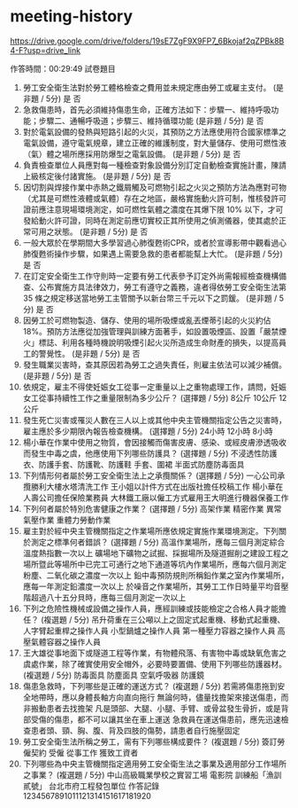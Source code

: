 # meeting-history

https://drive.google.com/drive/folders/19sE7ZgF9X9FP7_6Bkojaf2qZPBk8B4-F?usp=drive_link

作答時間：00:29:49
試卷題目
 1. 勞工安全衛生法對於勞工體格檢查之費用並未規定應由勞工或雇主支付。 (是非題 / 5分)
是
否
 2. 急救傷患時，首先必須維持傷患生命，正確方法如下：步驟一、維持呼吸功能；步驟二、通暢呼吸道；步驟三、維持循環功能 (是非題 / 5分)
是
否
 3. 對於電氣設備的發熱與短路引起的火災，其預防之方法應使用符合國家標準之電氣設備，遵守電氣規章，建立正確的維護制度，對大量儲存、使用可燃性液（氣）體之場所應採用防爆型之電氣設備。 (是非題 / 5分)
是
否
 4. 負責檢查單位人員應對每一種檢查對象設備分別訂定自動檢查實施計畫，陳請上級核定後付諸實施。 (是非題 / 5分)
是
否
 5. 因切割與焊接作業中赤熱之鐵屑觸及可燃物引起之火災之預防方法為應對可物（尤其是可燃性液體或氣體）存在之地區，嚴格實施動火許可制，惟核發許可證前應注意現場環境測定，如可燃性氣體之濃度在其爆下限 10% 以下，才可發給動火許可證，同時在測定前應切實校正其所使用之偵測儀器，使其處於正常可用之狀態。 (是非題 / 5分)
是
否
 6. 一般大眾於在學期間大多學習過心肺復甦術CPR，或者於宣導影帶中觀看過心肺復甦術操作步驟，如果遇上需要急救的患者都能幫上大忙。 (是非題 / 5分)
是
否
 7. 在訂定安全衛生工作守則時一定要有勞工代表參予訂定外尚需報經檢查機構備查、公布實施方具法律效力，勞工有遵守之義務，違者得依勞工安全衛生法第 35 條之規定移送當地勞工主管關予以新台幣三千元以下之罰鍰。 (是非題 / 5分)
是
否
 8. 因勞工於可燃物製造、儲存、使用的場所吸煙或亂丟煙蒂引起的火災約佔 18%。預防方法應從加強管理與訓練方面著手，如設置吸煙區、設置「嚴禁煙火」標誌、利用各種時機說明吸煙引起火災所造成生命財產的損失，以提高員工的警覺性。 (是非題 / 5分)
是
否
 9. 發生職業災害時，查其原因若為勞工之過失責任，則雇主依法可以減少補償。 (是非題 / 5分)
是
否
 10. 依規定，雇主不得使妊娠女工從事一定重量以上之重物處理工作，請問，妊娠女工從事持續性工作之重量限制為多少公斤？ (選擇題 / 5分)
8公斤
10公斤
12公斤
 11. 發生死亡災害或罹災人數在三人以上或其他中央主管機關指定公告之災害時，雇主應於多少期限內報告檢查機構。 (選擇題 / 5分)
24小時
12小時
8小時
 12. 楊小華在作業中使用之物質，會因接觸而傷害皮膚、感染、或經皮膚滲透吸收而發生中毒之虞，他應使用下列哪些防護具？ (選擇題 / 5分)
不浸透性防護衣、防護手套、防護靴、防護鞋
手套、圍裙
半面式防塵防毒面具
 13. 下列情形何者屬於勞工安全衛生法上之承攬關係？ (選擇題 / 5分)
一心公司承攬勝利大樓水塔清洗工作
王小姐以計件方式在出版社擔任校稿工作
楊小華在人壽公司擔任保險業務員
大林鐵工廠以僱工方式雇用王大明進行機器保養工作
 14. 下列何者屬於特別危害健康之作業？ (選擇題 / 5分)
高架作業
精密作業
異常氣壓作業
重體力勞動作業
 15. 雇主對於經中央主管機關指定之作業場所應依規定實施作業環境測定。下列關於測定之標準何者錯誤？ (選擇題 / 5分)
高溫作業場所，應每三個月測定綜合溫度熱指數一次以上
礦場地下礦物之試掘、採掘場所及隧道掘削之建設工程之場所暨此等場所中已完工可通行之地下通道等坑內作業場所，應每六個月測定粉塵、二氧化碳之濃度一次以上
鉛中毒預防規則所稱鉛作業之室內作業場所，應每一年測定鉛濃度一次以上
於噪音之作業場所，其勞工工作日時量平均音壓階超過八十五分貝時，應每三個月測定一次以上
 16. 下列之危險性機械或設備之操作人員，應經訓練或技能檢定之合格人員才能擔任？ (複選題 / 5分)
吊升荷重在三公噸以上之固定式起重機、移動式起重機、人字臂起重桿之操作人員
小型鍋爐之操作人員
第一種壓力容器之操作人員
高壓氣體容器之操作人員
 17. 王大雄從事地面下或隧道工程等作業，有物體飛落、有害物中毒或缺氧危害之虞處作業，除了確實使用安全帽外，必要時要置備、使用下列哪些防護器材。 (複選題 / 5分)
防毒面具
防塵面具
空氣呼吸器
防護鏡
 18. 傷患急救時，下列哪些是正確的運送方式？ (複選題 / 5分)
若需將傷患拖到安全地帶時，應以身體長軸方向直向拖行
無論何時，儘量找擔架來接送傷患，而非搬動患者去找擔架
凡是頭部、大腿、小腿、手臂、或骨盆發生骨折，或是背部受傷的傷患，都不可以讓其坐在車上運送
急救員在運送傷患前，應先迅速檢查患者頭、頸、胸、腹、背及四肢的傷勢，請患者自行施壓固定
 19. 勞工安全衛生法所稱之勞工，需有下列哪些構成要件？ (複選題 / 5分)
簽訂勞僱契約
受僱
從事工作
獲致工資者
 20. 下列哪些為中央主管機關指定適用勞工安全衛生法之事業及適用部分工作場所之事業？ (複選題 / 5分)
中山高級職業學校之實習工場
電影院
訓練船「漁訓貳號」
台北市府工程發包單位
作答記錄
1234567891011121314151617181920
